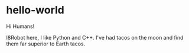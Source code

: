 # hello-world
Hi Humans!

I8Robot here, I like Python and C++.
I've had tacos on the moon and find them far superior to Earth tacos.
